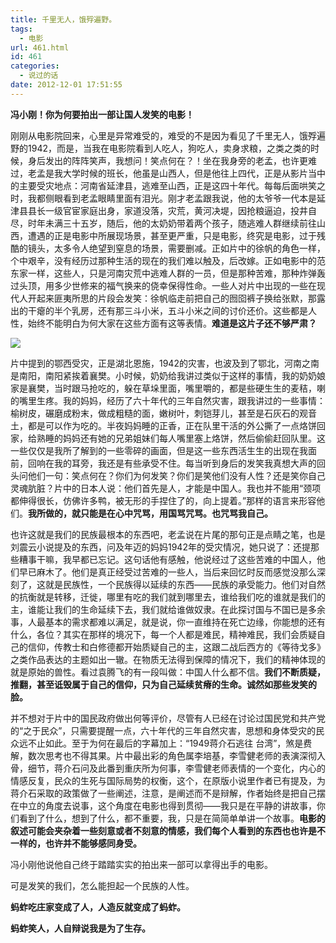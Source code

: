 ```yaml
---
title: 千里无人，饿殍遍野。
tags:
  - 电影
url: 461.html
id: 461
categories:
  - 说过的话
date: 2012-12-01 17:51:55
---
```


**冯小刚！你为何要拍出一部让国人发笑的电影！**

刚刚从电影院回来，心里是异常难受的，难受的不是因为看见了千里无人，饿殍遍野的1942，而是，当我在电影院看到人吃人，狗吃人，卖身求粮，之类之类的时候，身后发出的阵阵笑声，我想问！笑点何在？！坐在我身旁的老孟，也许更难过，老孟是我大学时候的班长，他虽是山西人，但是他往上四代，正是从影片当中的主要受灾地点：河南省延津县，逃难至山西，正是这四十年代。每每后面哄笑之时，我都侧眼看到老孟眼睛里面有泪光。刚才老孟跟我说，他的太爷爷一代本是延津县县长一级官宦家庭出身，家道没落，灾荒，黄河决堤，因抢粮逼迫，投井自尽，时年未满三十五岁，随后，他的太奶奶带着两个孩子，随逃难人群继续前往山西，遭遇的正是电影中所展现场景，甚至更严重，只是电影，终究是电影，过于残酷的镜头，太多令人绝望到窒息的场景，需要删减。正如片中的徐帆的角色一样，个中艰辛，没有经历过那种生活的现在的我们难以触及，后改嫁。正如电影中的范东家一样，这些人，只是河南灾荒中逃难人群的一员，但是那种苦难，那种炸弹轰过头顶，用多少世修来的福气换来的侥幸保得性命。一些人对片中出现的一些在现代人开起来匪夷所思的片段会发笑：徐帆临走前把自己的囫囵裤子换给张默，那露出的干瘪的半个乳房，还有那三斗小米，五斗小米之间的讨价还价。这些都是人性，始终不能明白为何大家在这些方面有这等表情。**难道是这片子还不够严肃？**

![](http://qiniu.102no.com/1942.jpg?imageView/2/w/610)

片中提到的鄂西受灾，正是湖北恩施，1942的灾害，也波及到了鄂北，河南之南是南阳，南阳紧挨着襄樊。小时候，奶奶给我讲过类似于这样的事情，我的奶奶娘家是襄樊，当时跟马抢吃的，躲在草垛里面，嘴里嚼的，都是些硬生生的麦秸，喇的嘴里生疼。我的妈妈，经历了六十年代的三年自然灾害，跟我讲过的一些事情：榆树皮，碾磨成粉末，做成粗糙的面，嫩树叶，刺铠芽儿，甚至是石灰石的观音土，都是可以作为吃的。半夜妈妈睡的正香，正在队里干活的外公撕了一点烙饼回家，给熟睡的妈妈还有她的兄弟姐妹们每人嘴里塞上烙饼，然后偷偷赶回队里。这一些仅仅是我所了解到的一些零碎的画面，但是这一些东西活生生的出现在我面前，回响在我的耳旁，我还是有些承受不住。每当听到身后的发笑我真想大声的回头问他们一句：笑点何在？你们为何发笑？你们是笑他们没有人性？还是笑你自己灵魂肮脏？片中的日本人说：他们首先是人，才能是中国人。我也并不能用“颈项都伸得很长，仿佛许多鸭，被无形的手捏住了的，向上提着。”那样的语言来形容他们。**我所做的，就只能是在心中咒骂，用国骂咒骂。也咒骂我自己。**

也许这就是我们的民族最根本的东西吧，老孟说在片尾的那句正是点睛之笔，也是刘震云小说提及的东西，问及年迈的妈妈1942年的受灾情况，她只说了：还提那些糟事干嘛，我早都已忘记。这句话他有感触，他说经过了这些苦难的中国人，他们早已麻木了。他们是真正经受过苦难的一些人，当后来回忆时反而感觉没那么深刻了，这就是民族性，一个民族得以延续的东西——民族的承受能力。他们对自然的抗衡就是转移，迁徙，哪里有吃的我们就到哪里去，谁给我们吃的谁就是我们的主，谁能让我们的生命延续下去，我们就给谁做奴隶。在此探讨国与不国已是多余事，人最基本的需求都难以满足，就是说，你一直维持在死亡边缘，你能想的还有什么，各位？其实在那样的境况下，每一个人都是难民，精神难民，我们会质疑自己的信仰，传教士和白修德都开始质疑自己的主，这跟二战后西方的《等待戈多》之类作品表达的主题如出一辙。在物质无法得到保障的情况下，我们的精神体现的就是原始的兽性。看过袁腾飞的有一段叫做：中国人什么都不信。**我们不断质疑，推翻，甚至诋毁属于自己的信仰，只为自己延续贫瘠的生命。诚然如那些发笑的脸。**

并不想对于片中的国民政府做出何等评价，尽管有人已经在讨论过国民党和共产党的“之于民众”，只需要提醒一点，六十年代的三年自然灾害，思想和身体受灾的民众远不止如此。至于为何在最后的字幕加上：“1949蒋介石逃往 台湾”，煞是费解，数次思考也不得其果。片中最出彩的角色属李培基，李雪健老师的表演深彻入骨，细节，蒋介石问及此番到重庆所为何事，李雪健老师表情的一个变化，内心的情感反复，民众的生死与国际局势的权衡，这个，在原版小说里作者已有提及，为蒋介石采取的政策做了一些阐述，注意，是阐述而不是辩解，作者始终是把自己摆在中立的角度去说事，这个角度在电影也得到贯彻——我只是在平静的讲故事，你们看到了什么，想到了什么，都不重要，我，只是在简简单单讲一个故事。**电影的叙述可能会夹杂着一些刻意或者不刻意的情感，我们每个人看到的东西也也许是不一样的，也许并不能够感同身受。**

冯小刚他说他自己终于踏踏实实的拍出来一部可以拿得出手的电影。

可是发笑的我们，怎么能担起一个民族的人性。

**蚂蚱吃庄家变成了人，人造反就变成了蚂蚱。**

**蚂蚱笑人，人自辩说我是为了生存。**
